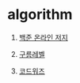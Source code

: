 # algorithm

1. [백준 온라인 저지](https://www.acmicpc.net/)

2. [구름레벨](https://level.goorm.io/)

3. [코드워즈](https://www.codewars.com/)
